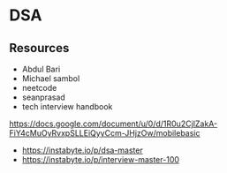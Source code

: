 # DSA

## Resources
- Abdul Bari
- Michael sambol
- neetcode
- seanprasad
- tech interview handbook

 https://docs.google.com/document/u/0/d/1R0u2CjIZakA-FiY4cMuOyRvxpSLLEiQyyCcm-JHjzOw/mobilebasic
- https://instabyte.io/p/dsa-master
- https://instabyte.io/p/interview-master-100